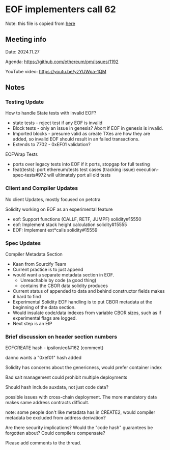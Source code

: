 # EOF implementers call 62

Note: this file is copied from [here](https://github.com/ethereum/pm/issues/1192#issuecomment-2504249197) 

## Meeting info

Date: 2024.11.27

Agenda: https://github.com/ethereum/pm/issues/1192 

YouTube video: https://youtu.be/yzYUWpa-1QM

## Notes

### Testing Update

How to handle State tests with invalid EOF?
- state tests - reject test if any EOF is invalid
- Block tests - only an issue in genesis? Abort if EOF in genesis is invalid.
- Imported blocks - presume valid as create TXes are how they are added, so invalid EOF should result in an failed transactions.
- Extends to 7702 - 0xEF01 validation?


EOFWrap Tests
- ports over legacy tests into EOF if it ports, stopgap for full testing
- feat(tests): port ethereum/tests test cases (tracking issue) execution-spec-tests#972 will ultimately port all old tests

### Client and Compiler Updates

No client Updates, mostly focused on petctra

Solidity working on EOF as an experimental feature
- eof: Support functions (CALLF, RETF, JUMPF) solidity#15550
- eof: Implement stack height calculation solidity#15555
- EOF: Implement ext*calls solidity#15559

### Spec Updates

Compiler Metadata Section
- Kaan from Sourcify Team
- Current practice is to just append
- would want a separate metadata section in EOF.
  - Unreachable by code (a good thing)
  - contains the CBOR data solidity produces
- Current status of appended to data and behind constructor fields makes it hard to find
- Experimental Solidity EOF handling is to put CBOR metadata at the beginning of the data section.
- Would insulate code/data indexes from variable CBOR sizes, such as if experimental flags are logged.
- Next step is an EIP


### Brief discussion on header section numbers

EOFCREATE hash - ipsilon/eof#162 (comment)

danno wants a "0xef01" hash added

Solidity has concerns about the genericness, would prefer container index

Bad salt management could prohibit multiple deployments

Should hash include auxdata, not just code data?

possible issues with cross-chain deployment. The more mandatory data makes same address contracts difficult.

note: some people don't like metadata has in CREATE2, would compiler metadata be excluded from address derivation?

Are there security implications? Would the "code hash" guarantees be forgotten about? Could compilers compensate?

Please add comments to the thread.
